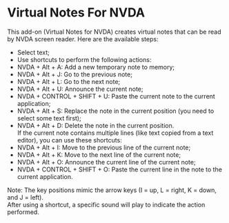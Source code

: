 # Virtual Notes For NVDA  
This add-on (Virtual Notes for NVDA) creates virtual notes that can be read by NVDA screen reader. Here are the available steps:  
* Select text;  
* Use shortcuts to perform the following actions:
* NVDA + Alt + A: Add a new temporary note to memory;  
* NVDA + Alt + J: Go to the previous note;  
* NVDA + Alt + L: Go to the next note;  
* NVDA + Alt + U: Announce the current note;  
* NVDA + CONTROL + SHIFT + U: Paste the current note to the current application;  
* NVDA + Alt + S: Replace the note in the current position (you need to select some text first);  
* NVDA + Alt + D: Delete the note in the current position.  
If the current note contains multiple lines (like text copied from a text editor), you can use these shortcuts:  
* NVDA + Alt + I: Move to the previous line of the current note;  
* NVDA + Alt + K: Move to the next line of the current note;  
* NVDA + Alt + O: Announce the current line of the current note;  
* NVDA + CONTROL + SHIFT + O: Paste the current line in the note to the current application.  

Note: The key positions mimic the arrow keys (I = up, L = right, K = down, and J = left).  
After using a shortcut, a specific sound will play to indicate the action performed.
